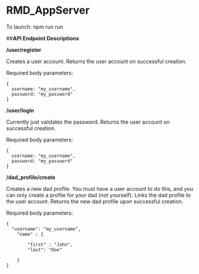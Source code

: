 # RMD_AppServer
To launch: npm run run

##**API Endpoint Descriptions**

**/user/register**

Creates a user account. Returns the user account on successful creation.

Required body parameters:
```
{
  username: "my_username",
  password: "my_password"
}
```

**/user/login**

Currently just validates the password. Returns the user account on successful creation.

Required body parameters:
```
{
  username: "my_username",
  password: "my_password"
}
```

**/dad_profile/create**

Creates a new dad profile. You must have a user account to do this, and you can only create a profile for your dad (not yourself). Links the dad profile to the user account.
Returns the new dad profile upon successful creation.

Required body parameters:
```
{
  "username": "my_username",
	"name" : {

		"first" : "John",
		"last": "Doe"

	}
}
```
